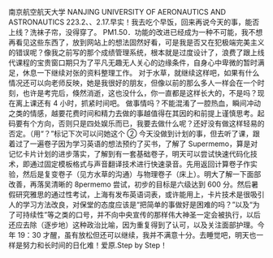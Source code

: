 南京航空航天大学
NANJING UNIVERSITY OF AERONAUTICS AND ASTRONAUTICS
223.2、、2.17.早实！我去吃个早饭，回来再说今天的事，能否上线？洗袜子帘，没得穿了。
PM1.50．功能的改进已经成为一种不可能，我不想再看见这些东西了，放到网站上的想法固然好看，可是我是否又在犯极端完美主义的错误呢？像我之前写的那个成绩管理系统，根本就是过度设计了，浪费了跟上线代课程的宝贵窗口期只为了平凡无趣无人关心的边缘条件，自身心中卑微的暂时满足，休息一下继续对张的资料整理工作。
对于水草，就继续这样吧，如果有什么情况还可以向老师反映，她是我很好的朋友，但像以前的那么多人一样会在一个时刻，也许是考完后，倏然消逝，这也没什么，你一直都是这样长大的，不是吗？现在离上课还有 4 小时，抓紧时间吧。
做事情吗？不能混淆了一腔热血，瞬间冲动之类的情感，越要花费时间和精力去做的事越值得在其因的和前提上谨慎思考。起码要有个方向，否则只是四处娱乐而已，我要去做什么呢？还好没有做这样轻易的否定。（用“？”标记下次可以问她这个 ②
今天没做到计划的事，但去听了课，跟着过了一遍卷子因为学习英语的想法预约了买书，了解了 Supermemo，算是对记忆卡片计划的进步落实，了解到有一套基础卷子，明天可以尝试快速代码化技术，即通过固定模板格式与声音翻译技术进行快速录音。先用返回计算卷子作实验，然后是复变卷子（见方水草的沟通）与物理卷子（床上）。明大了解一下面部改善，再落吴清晰的 8permemo 尝试，初步的目标是六级达到 600 分。然后暑假研究雅思的通过性考试，上海有发布英语词表，或许能用上，卡片技术是很吸引人的学习方法改良，对保堂的态度应该是“把简单的事做好是困难的吗？”以及“为了可持续性”等之类的口号，并不向中央宣传的那样伟大神圣一定会被执行，以后还应去除（逐步地）这种政治比喻，因为重复得到了认可，以及关注面部护理。今年 19：30 才醒，虽有放松但还可以继续，我并不满意十分。去睡觉吧，明天也一样是努力和长时间的日化难！爱原.Step by Step！
